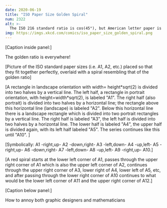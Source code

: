 ```yaml
---
date: 2020-06-19
title: "ISO Paper Size Golden Spiral"
num: 2322
alt: >-
  The ISO 216 standard ratio is cos(45°), but American letter paper is 8.5x11 because it uses radians, and 8.5/11 = pi/4.
img: https://imgs.xkcd.com/comics/iso_paper_size_golden_spiral.png
---
```

[Caption inside panel:]

The golden ratio is everywhere!

[Picture of the ISO standard paper sizes (i.e. A1, A2, etc.) placed so that they fit together perfectly, overlaid with a spiral resembling that of the golden ratio]

[A rectangle in landscape orientation with width= height\*sqrt(2) is divided into two halves by a vertical line. The left half, a rectangle in portrait orientation, with height=width\*sqrt(2), is labeled "A1". The right half (also portrait) is divided into two halves by a horizontal line; the rectangle above this horizontal line (landscape) is labeled "A2". Below this horizontal line there is a landscape rectangle which is divided into two portrait rectangles by a vertical line. The right half is labeled "A3", the left half is divided into two halves by a horizontal line. The lower half is labeled "A4", the upper half is divided again, with its left half labeled "A5". The series continues like this until "A10". ]

[Symbolically:  A1 -right,up- A2 -down,right- A3 -left,down- A4 -up,left- A5 -right,up- A6 -down,right- A7 -left,down- A8 -up,left- A9 -right,up- A10.]

[A red spiral starts at the lower left corner of A1, passes through the upper right corner of A1 which is also the upper left corner of A2, continues through the upper right corner of A3, lower right of A4, lower left of A5, etc, and after passing through the lower right corner of A10 continues to what would be the lower left corner of A11 and the upper right corner of A12.]

[Caption below panel:]

How to annoy both graphic designers and mathematicians
